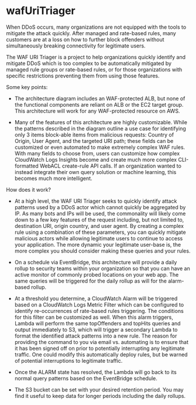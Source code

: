 # wafUriTriager

When DDoS occurs, many organizations are not equipped with the tools to mitigate the attack quickly. After managed and rate-based rules, many customers are at a loss on how to further block offenders without simultaneously breaking connectivity for legitimate users.

The WAF URI Triager is a project to help organizations quickly identify and mitigate DDoS which is too complex to be automatically mitigated by managed rule groups or rate-based rules, or for those organizations with specific restrictions preventing them from using those features. 

Some key points:

- The architecture diagram includes an WAF-protected ALB, but none of the functional components are reliant on ALB or the EC2 target group. This architecture will work for any WAF-protected resource on AWS.

- Many of the features of this architecture are highly customizable. While the patterns described in the diagram outline a use case for identifying only 3 items block-able items from malicious requests: Country of Origin, User Agent, and the targeted URI path; these fields can be customized or even automated to make extremely complex WAF rules. With many fields to choose from, users can customize how complex CloudWatch Logs Insights become and create much more complex CLI-formatted WebACL create-rule API calls. If an organization wanted to instead integrate their own query solution or machine learning, this becomes much more intelligent.

How does it work?

- At a high level, the WAF URI Triager seeks to quickly identify attack patterns used by a DDoS actor which cannot quickly be aggregated by IP. As many bots and IPs will be used, the commonality will likely come down to a few key features of the request including, but not limited to, destination URI, origin country, and user agent. By creating a complex rule using a combination of these parameters, you can quickly mitigate malicious actors while allowing legitimate users to continue to access your application. The more dynamic your legitimate user-base is, the more complex you should consider making these queries and your rules.

- On a schedule via EventBridge, this architecture will provide a daily rollup to security teams within your organization so that you can have an active monitor of commonly probed locations on your web app. The same queries will be triggered for the daily rollup as will for the alarm-based rollup.

- At a threshold you determine, a CloudWatch Alarm will be triggered based on a CloudWatch Logs Metric Filter which can be configured to identify re-occurrences of rate-based rules triggering. The conditions for this filter can be customized as well. When this alarm triggers, Lambda will perform the same topOffenders and topHits queries and output immediately to S3, which will trigger a secondary Lambda to format the identified attack patterns into a new rule. The reason for providing the command to you via email vs. automating is to ensure that it has been signed off on prior to potentially interrupting any legitimate traffic. One could modify this automatically deploy rules, but be warned of potential interruptions to legitimate traffic.

- Once the ALARM state has resolved, the Lambda will go back to its normal query patterns based on the EventBridge schedule.

- The S3 bucket can be set with your desired retention period. You may find it useful to keep data for longer periods including the daily rollups.
